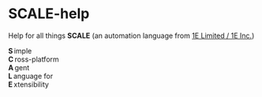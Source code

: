 # SCALE-help
Help for all things **SCALE** (an automation language from [1E Limited / 1E Inc.](https://www.1e.com))

**S**&#8239;imple<br>
**C**&#8239;ross-platform<br>
**A**&#8239;gent<br>
**L**&#8239;anguage for<br>
**E**&#8239;xtensibility<br>
